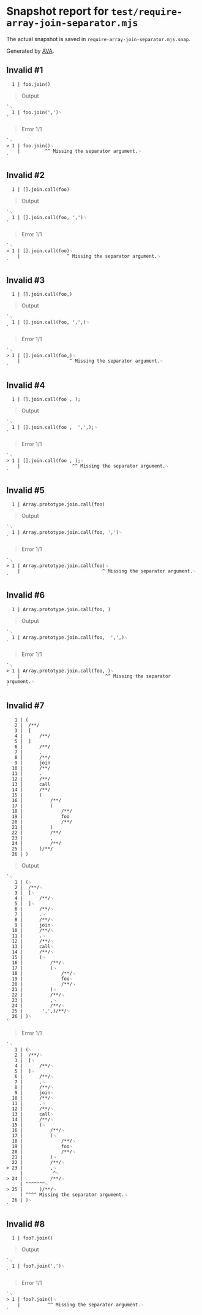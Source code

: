 # Snapshot report for `test/require-array-join-separator.mjs`

The actual snapshot is saved in `require-array-join-separator.mjs.snap`.

Generated by [AVA](https://avajs.dev).

## Invalid #1
      1 | foo.join()

> Output

    `␊
      1 | foo.join(',')␊
    `

> Error 1/1

    `␊
    > 1 | foo.join()␊
        |         ^^ Missing the separator argument.␊
    `

## Invalid #2
      1 | [].join.call(foo)

> Output

    `␊
      1 | [].join.call(foo, ',')␊
    `

> Error 1/1

    `␊
    > 1 | [].join.call(foo)␊
        |                 ^ Missing the separator argument.␊
    `

## Invalid #3
      1 | [].join.call(foo,)

> Output

    `␊
      1 | [].join.call(foo, ',',)␊
    `

> Error 1/1

    `␊
    > 1 | [].join.call(foo,)␊
        |                  ^ Missing the separator argument.␊
    `

## Invalid #4
      1 | [].join.call(foo , );

> Output

    `␊
      1 | [].join.call(foo ,  ',',);␊
    `

> Error 1/1

    `␊
    > 1 | [].join.call(foo , );␊
        |                   ^^ Missing the separator argument.␊
    `

## Invalid #5
      1 | Array.prototype.join.call(foo)

> Output

    `␊
      1 | Array.prototype.join.call(foo, ',')␊
    `

> Error 1/1

    `␊
    > 1 | Array.prototype.join.call(foo)␊
        |                              ^ Missing the separator argument.␊
    `

## Invalid #6
      1 | Array.prototype.join.call(foo, )

> Output

    `␊
      1 | Array.prototype.join.call(foo,  ',',)␊
    `

> Error 1/1

    `␊
    > 1 | Array.prototype.join.call(foo, )␊
        |                               ^^ Missing the separator argument.␊
    `

## Invalid #7
       1 | (
       2 | 	/**/
       3 | 	[
       4 | 		/**/
       5 | 	]
       6 | 		/**/
       7 | 		.
       8 | 		/**/
       9 | 		join
      10 | 		/**/
      11 | 		.
      12 | 		/**/
      13 | 		call
      14 | 		/**/
      15 | 		(
      16 | 			/**/
      17 | 			(
      18 | 				/**/
      19 | 				foo
      20 | 				/**/
      21 | 			)
      22 | 			/**/
      23 | 			,
      24 | 			/**/
      25 | 		)/**/
      26 | )

> Output

    `␊
       1 | (␊
       2 | 	/**/␊
       3 | 	[␊
       4 | 		/**/␊
       5 | 	]␊
       6 | 		/**/␊
       7 | 		.␊
       8 | 		/**/␊
       9 | 		join␊
      10 | 		/**/␊
      11 | 		.␊
      12 | 		/**/␊
      13 | 		call␊
      14 | 		/**/␊
      15 | 		(␊
      16 | 			/**/␊
      17 | 			(␊
      18 | 				/**/␊
      19 | 				foo␊
      20 | 				/**/␊
      21 | 			)␊
      22 | 			/**/␊
      23 | 			,␊
      24 | 			/**/␊
      25 | 		 ',',)/**/␊
      26 | )␊
    `

> Error 1/1

    `␊
       1 | (␊
       2 | 	/**/␊
       3 | 	[␊
       4 | 		/**/␊
       5 | 	]␊
       6 | 		/**/␊
       7 | 		.␊
       8 | 		/**/␊
       9 | 		join␊
      10 | 		/**/␊
      11 | 		.␊
      12 | 		/**/␊
      13 | 		call␊
      14 | 		/**/␊
      15 | 		(␊
      16 | 			/**/␊
      17 | 			(␊
      18 | 				/**/␊
      19 | 				foo␊
      20 | 				/**/␊
      21 | 			)␊
      22 | 			/**/␊
    > 23 | 			,␊
         | 			 ^␊
    > 24 | 			/**/␊
         | ^^^^^^^␊
    > 25 | 		)/**/␊
         | ^^^^ Missing the separator argument.␊
      26 | )␊
    `

## Invalid #8
      1 | foo?.join()

> Output

    `␊
      1 | foo?.join(',')␊
    `

> Error 1/1

    `␊
    > 1 | foo?.join()␊
        |          ^^ Missing the separator argument.␊
    `
